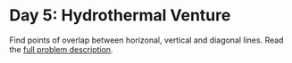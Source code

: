 # Day 5: Hydrothermal Venture

Find points of overlap between horizonal, vertical and diagonal lines. Read the [full problem description](https://adventofcode.com/2021/day/2).

